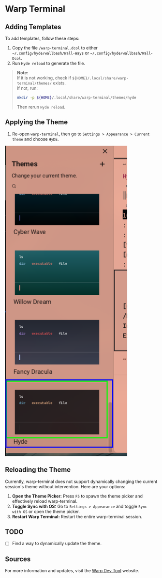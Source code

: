 # Warp Terminal
## Adding Templates

To add templates, follow these steps:
1. Copy the file `/warp-terminal.dcol` to either `~/.config/hyde/wallbash/Wall-Ways` or `~/.config/hyde/wallbash/Wall-Dcol`.
2. Run `Hyde reload` to generate the file.

> **Note:**  
> If it is not working, check if `${HOME}/.local/share/warp-terminal/themes/` exists.  
> If not, run:
> ```sh
> mkdir -p ${HOME}/.local/share/warp-terminal/themes/hyde
> ```
> Then rerun `Hyde reload`.

## Applying the Theme

1. Re-open `warp-terminal`, then go to `Settings > Appearance > Current theme` and choose `HyDE`.

![Theme Preview](image-1.png)

## Reloading the Theme

Currently, warp-terminal does not support dynamically changing the current session's theme without intervention. Here are your options:

1. **Open the Theme Picker:** Press `F5` to spawn the theme picker and effectively reload warp-terminal.
2. **Toggle Sync with OS:** Go to `Settings > Appearance` and toggle `Sync with OS` or open the theme picker.
3. **Restart Warp Terminal:** Restart the entire warp-terminal session.

## TODO

- [ ] Find a way to dynamically update the theme.

## Sources

For more information and updates, visit the [Warp Dev Tool](https://www.warp.dev) website.
